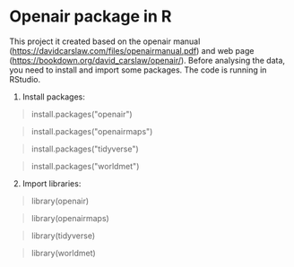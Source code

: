 # Openair package in R

This project it created based on the openair manual (https://davidcarslaw.com/files/openairmanual.pdf) and web page (https://bookdown.org/david_carslaw/openair/). Before analysing the data, you need to install and import some packages. The code is running in RStudio.

1) Install packages:
  > install.packages("openair")
 
  > install.packages("openairmaps")
 
  > install.packages("tidyverse")
 
  > install.packages("worldmet")

2) Import libraries:
  > library(openair)

  > library(openairmaps)

  > library(tidyverse)

  > library(worldmet)
